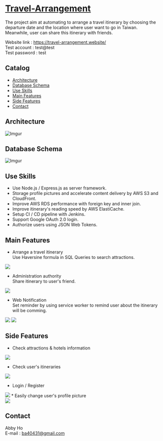 # [Travel-Arrangement](https://travel-arrangement.website/)

The project aim at automating to arrange a travel itinerary by choosing the departure date and the location where user want to go in Taiwan. Meanwhile, user can share this itinerary with friends.<br/>

Website link : https://travel-arrangement.website/<br/>
Test account : test@test<br/>
Test password : test

## Catalog
* [Architecture](#Architecture)
* [Database Schema](#DatabaseSchema)
* [Use Skills](#UseSkills)
* [Main Features](#MainFeatures)
* [Side Features](#SideFeatures)
* [Contact](#Contact)

## Architecture

![Imgur](https://i.imgur.com/dZfsT0k.png)

## Database Schema

![Imgur](https://i.imgur.com/mSwU0dW.png)

## Use Skills

* Use Node.js / Express.js as server framework.
* Storage profile pictures and accelerate content delivery by AWS S3 and CloudFront.
* Improve AWS RDS performance with foreign key and inner join.
* Improve itinerary's reading speed by AWS ElastiCache. 
* Setup CI / CD pipeline with Jenkins.
* Support Google OAuth 2.0 login.
* Authorize users using JSON Web Tokens.

## Main Features
* Arrange a travel itinerary<br/>
Use Haversine formula in SQL Queries to search attractions.<br/>
<img src = 'https://i.imgur.com/PNNRaK5.gif'/>

* Administration authority<br/>
Share itinerary to user's friend.<br/>
<img src = 'https://i.imgur.com/EgSNjLX.gif'/>

* Web Notification<br/>
Set reminder by using service worker to remind user about the itinerary will be comming. <br/>
<img src = 'https://i.imgur.com/ZB6YclS.gif'/>
<img src = 'https://i.imgur.com/TKl2suS.png'/>

## Side Features
* Check attractions & hotels information<br/>
<img src = 'https://i.imgur.com/CqU670e.gif'/>

* Check user's itineraries<br/>
<img src = 'https://i.imgur.com/a493km5.gif'/>

* Login / Register<br/>
<img src = 'https://i.imgur.com/FgbkdzB.gif'/>
* Easily change user's profile picture<br/>
<img src = 'https://i.imgur.com/VbP741x.gif'/>

## Contact
Abby Ho <br/>
E-mail : ba40431@gmail.com